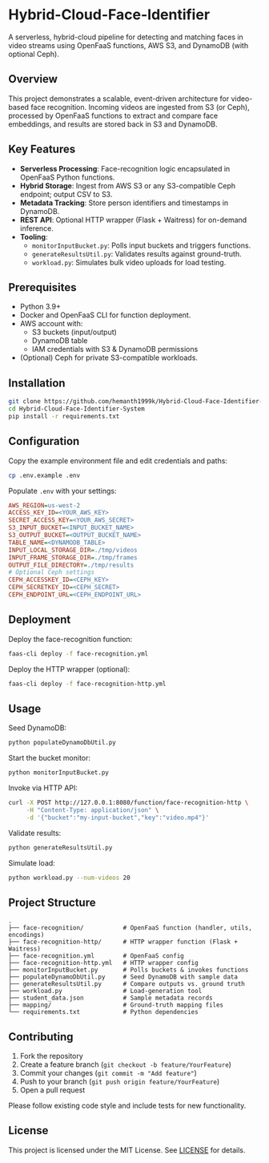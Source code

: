 # Hybrid-Cloud-Face-Identifier

A serverless, hybrid-cloud pipeline for detecting and matching faces in video streams using OpenFaaS functions, AWS S3, and DynamoDB (with optional Ceph).

## Overview
This project demonstrates a scalable, event-driven architecture for video-based face recognition. Incoming videos are ingested from S3 (or Ceph), processed by OpenFaaS functions to extract and compare face embeddings, and results are stored back in S3 and DynamoDB.

## Key Features
- **Serverless Processing**: Face-recognition logic encapsulated in OpenFaaS Python functions.
- **Hybrid Storage**: Ingest from AWS S3 or any S3-compatible Ceph endpoint; output CSV to S3.
- **Metadata Tracking**: Store person identifiers and timestamps in DynamoDB.
- **REST API**: Optional HTTP wrapper (Flask + Waitress) for on-demand inference.
- **Tooling**:
  - `monitorInputBucket.py`: Polls input buckets and triggers functions.
  - `generateResultsUtil.py`: Validates results against ground-truth.
  - `workload.py`: Simulates bulk video uploads for load testing.

## Prerequisites
- Python 3.9+
- Docker and OpenFaaS CLI for function deployment.
- AWS account with:
  - S3 buckets (input/output)
  - DynamoDB table
  - IAM credentials with S3 & DynamoDB permissions
- (Optional) Ceph for private S3-compatible workloads.

## Installation
```bash
git clone https://github.com/hemanth1999k/Hybrid-Cloud-Face-Identifier-System.git
cd Hybrid-Cloud-Face-Identifier-System
pip install -r requirements.txt
```

## Configuration
Copy the example environment file and edit credentials and paths:
```bash
cp .env.example .env
```
Populate `.env` with your settings:
```ini
AWS_REGION=us-west-2
ACCESS_KEY_ID=<YOUR_AWS_KEY>
SECRET_ACCESS_KEY=<YOUR_AWS_SECRET>
S3_INPUT_BUCKET=<INPUT_BUCKET_NAME>
S3_OUTPUT_BUCKET=<OUTPUT_BUCKET_NAME>
TABLE_NAME=<DYNAMODB_TABLE>
INPUT_LOCAL_STORAGE_DIR=./tmp/videos
INPUT_FRAME_STORAGE_DIR=./tmp/frames
OUTPUT_FILE_DIRECTORY=./tmp/results
# Optional Ceph settings
CEPH_ACCESSKEY_ID=<CEPH_KEY>
CEPH_SECRETKEY_ID=<CEPH_SECRET>
CEPH_ENDPOINT_URL=<CEPH_ENDPOINT_URL>
```

## Deployment
Deploy the face-recognition function:
```bash
faas-cli deploy -f face-recognition.yml
```
Deploy the HTTP wrapper (optional):
```bash
faas-cli deploy -f face-recognition-http.yml
```

## Usage
Seed DynamoDB:
```bash
python populateDynamoDbUtil.py
```
Start the bucket monitor:
```bash
python monitorInputBucket.py
```
Invoke via HTTP API:
```bash
curl -X POST http://127.0.0.1:8080/function/face-recognition-http \
     -H "Content-Type: application/json" \
     -d '{"bucket":"my-input-bucket","key":"video.mp4"}'
```
Validate results:
```bash
python generateResultsUtil.py
```
Simulate load:
```bash
python workload.py --num-videos 20
```

## Project Structure
```
.
├── face-recognition/           # OpenFaaS function (handler, utils, encodings)
├── face-recognition-http/      # HTTP wrapper function (Flask + Waitress)
├── face-recognition.yml        # OpenFaaS config
├── face-recognition-http.yml   # HTTP wrapper config
├── monitorInputBucket.py       # Polls buckets & invokes functions
├── populateDynamoDbUtil.py     # Seed DynamoDB with sample data
├── generateResultsUtil.py      # Compare outputs vs. ground truth
├── workload.py                 # Load-generation tool
├── student_data.json           # Sample metadata records
├── mapping/                    # Ground-truth mapping files
└── requirements.txt            # Python dependencies
```

## Contributing
1. Fork the repository  
2. Create a feature branch (`git checkout -b feature/YourFeature`)  
3. Commit your changes (`git commit -m "Add feature"`)  
4. Push to your branch (`git push origin feature/YourFeature`)  
5. Open a pull request  

Please follow existing code style and include tests for new functionality.

## License
This project is licensed under the MIT License. See [LICENSE](LICENSE) for details.

